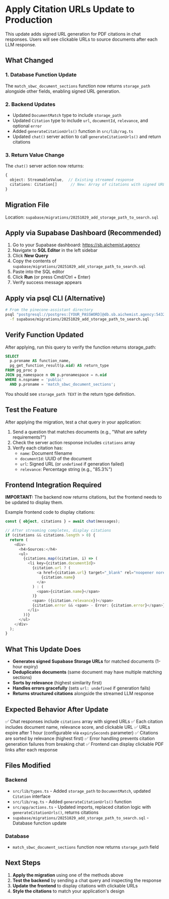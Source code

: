 # Apply Citation URLs Update to Production

This update adds signed URL generation for PDF citations in chat responses. Users will see clickable URLs to source documents after each LLM response.

## What Changed

### 1. Database Function Update
The `match_sbwc_document_sections` function now returns `storage_path` alongside other fields, enabling signed URL generation.

### 2. Backend Updates
- Updated `DocumentMatch` type to include `storage_path`
- Updated `Citation` type to include `url`, `documentId`, `relevance`, and optional `error`
- Added `generateCitationUrls()` function in `src/lib/rag.ts`
- Updated `chat()` server action to call `generateCitationUrls()` and return citations

### 3. Return Value Change
The `chat()` server action now returns:
```typescript
{
  object: StreamableValue,  // Existing streamed response
  citations: Citation[]      // New: Array of citations with signed URLs
}
```

## Migration File

Location: `supabase/migrations/20251029_add_storage_path_to_search.sql`

## Apply via Supabase Dashboard (Recommended)

1. Go to your Supabase dashboard: https://sb.aichemist.agency
2. Navigate to **SQL Editor** in the left sidebar
3. Click **New Query**
4. Copy the contents of `supabase/migrations/20251029_add_storage_path_to_search.sql`
5. Paste into the SQL editor
6. Click **Run** (or press Cmd/Ctrl + Enter)
7. Verify success message appears

## Apply via psql CLI (Alternative)

```bash
# From the pinecone-assistant directory
psql "postgresql://postgres:[YOUR_PASSWORD]@db.sb.aichemist.agency:5432/postgres" \
  -f supabase/migrations/20251029_add_storage_path_to_search.sql
```

## Verify Function Updated

After applying, run this query to verify the function returns storage_path:

```sql
SELECT
  p.proname AS function_name,
  pg_get_function_result(p.oid) AS return_type
FROM pg_proc p
JOIN pg_namespace n ON p.pronamespace = n.oid
WHERE n.nspname = 'public'
  AND p.proname = 'match_sbwc_document_sections';
```

You should see `storage_path TEXT` in the return type definition.

## Test the Feature

After applying the migration, test a chat query in your application:

1. Send a question that matches documents (e.g., "What are safety requirements?")
2. Check the server action response includes `citations` array
3. Verify each citation has:
   - `name`: Document filename
   - `documentId`: UUID of the document
   - `url`: Signed URL (or `undefined` if generation failed)
   - `relevance`: Percentage string (e.g., "85.3%")

## Frontend Integration Required

**IMPORTANT:** The backend now returns citations, but the frontend needs to be updated to display them.

Example frontend code to display citations:

```typescript
const { object, citations } = await chat(messages);

// After streaming completes, display citations
if (citations && citations.length > 0) {
  return (
    <div>
      <h4>Sources:</h4>
      <ul>
        {citations.map((citation, i) => (
          <li key={citation.documentId}>
            {citation.url ? (
              <a href={citation.url} target="_blank" rel="noopener noreferrer">
                {citation.name}
              </a>
            ) : (
              <span>{citation.name}</span>
            )}
            <span> ({citation.relevance})</span>
            {citation.error && <span> - Error: {citation.error}</span>}
          </li>
        ))}
      </ul>
    </div>
  );
}
```

## What This Update Does

- **Generates signed Supabase Storage URLs** for matched documents (1-hour expiry)
- **Deduplicates documents** (same document may have multiple matching sections)
- **Sorts by relevance** (highest similarity first)
- **Handles errors gracefully** (sets `url: undefined` if generation fails)
- **Returns structured citations** alongside the streamed LLM response

## Expected Behavior After Update

✅ Chat responses include `citations` array with signed URLs
✅ Each citation includes document name, relevance score, and clickable URL
✅ URLs expire after 1 hour (configurable via `expirySeconds` parameter)
✅ Citations are sorted by relevance (highest first)
✅ Error handling prevents citation generation failures from breaking chat
✅ Frontend can display clickable PDF links after each response

## Files Modified

### Backend
- `src/lib/types.ts` - Added `storage_path` to `DocumentMatch`, updated `Citation` interface
- `src/lib/rag.ts` - Added `generateCitationUrls()` function
- `src/app/actions.ts` - Updated imports, replaced citation logic with `generateCitationUrls()`, returns citations
- `supabase/migrations/20251029_add_storage_path_to_search.sql` - Database function update

### Database
- `match_sbwc_document_sections` function now returns `storage_path` field

## Next Steps

1. **Apply the migration** using one of the methods above
2. **Test the backend** by sending a chat query and inspecting the response
3. **Update the frontend** to display citations with clickable URLs
4. **Style the citations** to match your application's design
